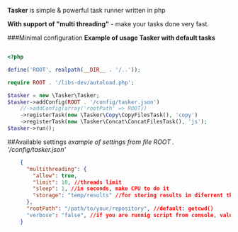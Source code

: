 **Tasker** is simple & powerful task runner written in php

**With support of "multi threading"** - make your tasks done very fast.

###Minimal configuration
**Example of usage Tasker with default tasks**

```php

<?php

define('ROOT', realpath(__DIR__ . '/..'));

require ROOT . '/libs-dev/autoload.php';

$tasker = new \Tasker\Tasker;
$tasker->addConfig(ROOT . '/config/tasker.json')
	//->addConfig(array('rootPath' => ROOT))
	->registerTask(new \Tasker\Copy\CopyFilesTask(), 'copy')
	->registerTask(new \Tasker\Concat\ConcatFilesTask(), 'js');
$tasker->run();

```

##Available settings
*example of settings from file ROOT . '/config/tasker.json'*

```json
	{
	  "multithreading": {
	    "allow": true,
	    "limit": 10, //threads limit
	    "sleep": 1, //in seconds, make CPU to do it
	    "storage": "temp/results" //for storing results in diferrent threads
	  },
	  "rootPath": "/path/to/your/repository", //default: getcwd()
	  "verbose": "false", //if you are runnig script from console, value is set to TRUE
	}
```